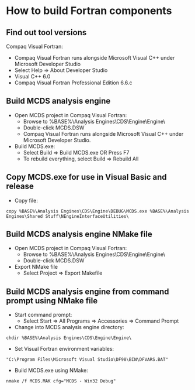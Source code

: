 How to build Fortran components
===============================

Find out tool versions
----------------------

Compaq Visual Fortran:

* Compaq Visual Fortran runs alongside Microsoft Visual C++ under Microsoft Developer Studio
* Select Help => About Developer Studio
* Visual C++ 6.0
* Compaq Visual Fortran Professional Edition 6.6.c

Build MCDS analysis engine
--------------------------

* Open MCDS project in Compaq Visual Fortran:
  - Browse to %BASE%\Analysis Engines\CDS\Engine\Engine\
  - Double-click MCDS.DSW
  - Compaq Visual Fortran runs alongside Microsoft Visual C++ under Microsoft Developer Studio.
* Build MCDS.exe:
  - Select Build => Build MCDS.exe OR Press F7
  - To rebuild everything, select Build => Rebuild All

Copy MCDS.exe for use in Visual Basic and release
-------------------------------------------------

* Copy file:

<p/>

    copy %BASE%\Analysis Engines\CDS\Engine\DEBUG\MCDS.exe %BASE%\Analysis Engines\Shared Stuff\NEngineInterfaceUtilities\

Build MCDS analysis engine NMake file
-------------------------------------

* Open MCDS project in Compaq Visual Fortran:
  - Browse to %BASE%\Analysis Engines\CDS\Engine\Engine\
  - Double-click MCDS.DSW
* Export NMake file
  - Select Project => Export Makefile

Build MCDS analysis engine from command prompt using NMake file
---------------------------------------------------------------

* Start command prompt:
  - Select Start => All Programs => Accessories => Command Prompt
* Change into MCDS analysis engine directory:

<p/>

    chdir %BASE%\Analysis Engines\CDS\Engine\Engine\

* Set Visual Fortran environment variables:

<p/>

    "C:\Program Files\Microsoft Visual Studio\DF98\BIN\DFVARS.BAT"

* Build MCDS.exe using NMake:

<p/>

    nmake /f MCDS.MAK cfg="MCDS - Win32 Debug"
